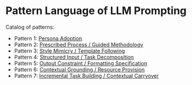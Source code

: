 # Pattern Language of LLM Prompting

Catalog of patterns:

* Pattern 1: [Persona Adoption](catalog/persona_adoption.md)
* Pattern 2: [Prescribed Process / Guided Methodology](catalog/prescribed_process.md)
* Pattern 3: [Style Mimicry / Template Following](catalog/style_mimicry.md)
* Pattern 4: [Structured Input / Task Decomposition](catalog/structured_input.md)
* Pattern 5: [Output Constraint / Formatting Specification](catalog/output_constraint.md)
* Pattern 6: [Contextual Grounding / Resource Provision](catalog/contextual_grounding.md)
* Pattern 7: [Incremental Task Building / Contextual Carryover](catalog/contextual_carryover.md)
